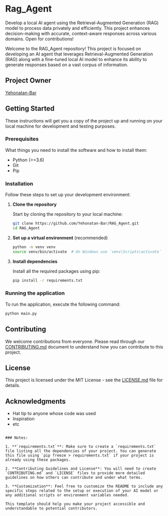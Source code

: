 # Rag_Agent
Develop a local AI agent using the Retrieval-Augmented Generation (RAG) model to process data privately and efficiently. This project enhances decision-making with accurate, context-aware responses across various domains. Open for contributions!

Welcome to the RAG_Agent repository! This project is focused on developing an AI agent that leverages Retrieval-Augmented Generation (RAG) along with a fine-tuned local AI model to enhance its ability to generate responses based on a vast corpus of information.

## Project Owner

[Yehonatan-Bar](https://github.com/Yehonatan-Bar)

## Getting Started

These instructions will get you a copy of the project up and running on your local machine for development and testing purposes.

### Prerequisites

What things you need to install the software and how to install them:

- Python (>=3.6)
- Git
- Pip

### Installation

Follow these steps to set up your development environment:

1. **Clone the repository**

   Start by cloning the repository to your local machine:

   ```bash
   git clone https://github.com/Yehonatan-Bar/RAG_Agent.git
   cd RAG_Agent
   ```

2. **Set up a virtual environment** (recommended)

   ```bash
   python -m venv venv
   source venv/bin/activate  # On Windows use `venv\Scripts\activate`
   ```

3. **Install dependencies**

   Install all the required packages using pip:

   ```bash
   pip install -r requirements.txt
   ```

### Running the application

To run the application, execute the following command:

```bash
python main.py
```

## Contributing

We welcome contributions from everyone. Please read through our [CONTRIBUTING.md](CONTRIBUTING.md) document to understand how you can contribute to this project.

## License

This project is licensed under the MIT License - see the [LICENSE.md](LICENSE) file for details.

## Acknowledgments

- Hat tip to anyone whose code was used
- Inspiration
- etc

```

### Notes:

1. **`requirements.txt`**: Make sure to create a `requirements.txt` file listing all the dependencies of your project. You can generate this file using `pip freeze > requirements.txt` if your project is already using these packages.

2. **Contributing Guidelines and License**: You will need to create `CONTRIBUTING.md` and `LICENSE` files to provide more detailed guidelines on how others can contribute and under what terms.

3. **Customization**: Feel free to customize the README to include any specific steps related to the setup or execution of your AI model or any additional scripts or environment variables needed.

This template should help you make your project accessible and understandable to potential contributors.
